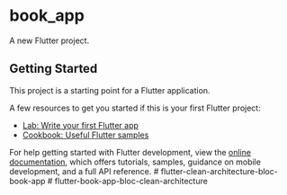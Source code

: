# book_app

A new Flutter project.

## Getting Started

This project is a starting point for a Flutter application.

A few resources to get you started if this is your first Flutter project:

- [Lab: Write your first Flutter app](https://docs.flutter.dev/get-started/codelab)
- [Cookbook: Useful Flutter samples](https://docs.flutter.dev/cookbook)

For help getting started with Flutter development, view the
[online documentation](https://docs.flutter.dev/), which offers tutorials,
samples, guidance on mobile development, and a full API reference.
#   f l u t t e r - c l e a n - a r c h i t e c t u r e - b l o c - b o o k - a p p  
 #   f l u t t e r - b o o k - a p p - b l o c - c l e a n - a r c h i t e c t u r e  
 